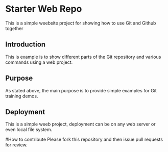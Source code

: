 # Starter Web Repo

This is a simple weebsite project for showing how to use Git and Github together
## Introduction
This is example is to show different parts of the Git repository and various commands using a web project.

## Purpose
As stated above, the main purpose is to provide simple examples for Git training demos.

## Deployment
This is a simple weeb project, deployment can be on any web server or even local file system.

#How to contribute
Please fork this repository and then issue pull requests for review. 